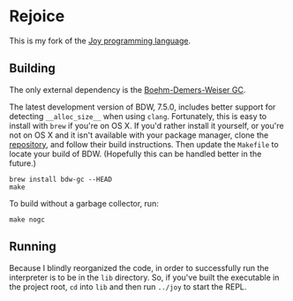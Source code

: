 # Rejoice

This is my fork of the [Joy programming language][joy].

## Building

The only external dependency is the [Boehm-Demers-Weiser GC][bdw].

The latest development version of BDW, 7.5.0, includes better support
for detecting `__alloc_size__` when using `clang`. Fortunately, this
is easy to install with `brew` if you're on OS X. If you'd rather
install it yourself, or you're not on OS X and it isn't available with
your package manager, clone the [repository][bdw-git], and follow
their build instructions. Then update the `Makefile` to locate your
build of BDW. (Hopefully this can be handled better in the future.)

```
brew install bdw-gc --HEAD
make
```

To build without a garbage collector, run:

```
make nogc
```

[joy]: http://www.latrobe.edu.au/humanities/research/research-projects/past-projects/joy-programming-language
[bdw]: http://hboehm.info/gc/
[bdw-git]: https://github.com/ivmai/bdwgc

## Running

Because I blindly reorganized the code, in order to successfully run
the interpreter is to be in the `lib` directory. So, if you've built
the executable in the project root, `cd` into `lib` and then run
`../joy` to start the REPL.
